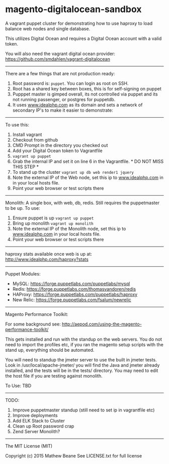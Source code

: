 # magento-digitalocean-sandbox

A vagrant puppet cluster for demonstrating how to use haproxy to load balance web nodes and single database. 

This utilizes Digital Ocean and requires a Digital Ocean account with a valid token. 

You will also need the vagrant digital ocean provider:
https://github.com/smdahlen/vagrant-digitalocean

---
There are a few things that are not production ready:

1. Root password is: `puppet`. You can login as root on SSH.
2. Root has a shared key between boxes, this is for self-signing on puppet
3. Pupppet master is gimped overall, its not controlled via puppet and its not running passenger, or postgres for puppetdb.
4. It uses www.idealphp.com as its domain and sets a network of secondary IP's to make it easier to demonstrate:

---
To use this:

1. Install vagrant
2. Checkout from github
3. CMD Prompt in the directory you checked out
4. Add your Digital Ocean token to Vagrantfile
5. `vagrant up puppet` 
6. Grab the internal IP and set it on line 6 in the Vagrantfile.  * DO NOT MISS THIS STEP *
7. To stand up the cluster `vagrant up db web render1 jquery`
8. Note the external IP of the Web node, set this ip to www.idealphp.com in in your local hosts file.
9. Point your web browser or test scripts there

---
Monolith: 
A single box, with web, db, redis. Still requires the puppetmaster to be up. 
To use:
1. Ensure puppet is up `vagrant up puppet`
2. Bring up monolith `vagrant up monolith`
3. Note the external IP of the Monolith node, set this ip to www.idealphp.com in your local hosts file.
4. Point your web browser or test scripts there

---
haproxy stats available once web is up at: 
http://www.idealphp.com/haproxy?stats

---
Puppet Modules:

- MySQL: https://forge.puppetlabs.com/puppetlabs/mysql
- Redis: https://forge.puppetlabs.com/thomasvandoren/redis
- HAProxy: https://forge.puppetlabs.com/puppetlabs/haproxy
- New Relic: https://forge.puppetlabs.com/fsalum/newrelic

---
Magento Performance Toolkit:

For some background see: http://aepod.com/using-the-magento-performance-toolkit/

This gets installed and run with the standup on the web servers. You do not need to import the profiles etc, if you ran the magento setup scripts with the stand up, everything should be automated.

You will need to standup the jmeter server to use the built in jmeter tests.  Look in /usr/local/apache-jmeter/ you will find the Java and jmeter already installed, and the tests will be in the tests/ directory. You may need to edit the host file if you are testing against monolith.


To Use: TBD

---
TODO:

1. Improve puppetmaster standup (still need to set ip in vagrantfile etc)
2. Improve deployments
3. Add ELK Stack to Cluster
4. Clean up Root password crap
5. Zend Server Monolith?


---
The MIT License (MIT)

Copyright (c) 2015 Mathew Beane
See LICENSE.txt for full license
